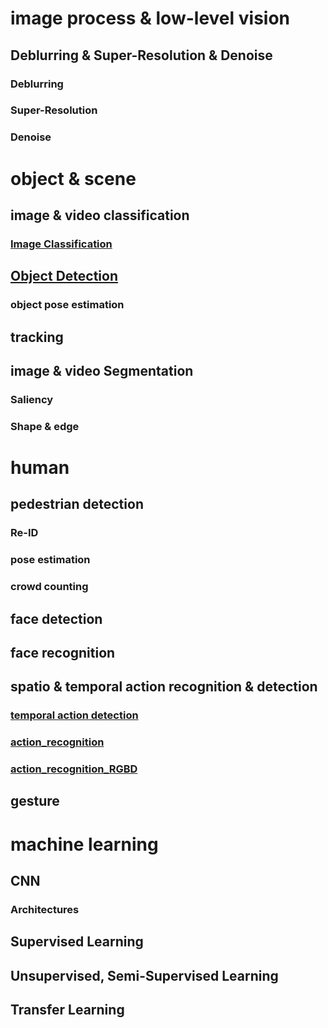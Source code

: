 # image process & low-level vision
## Deblurring & Super-Resolution & Denoise
### Deblurring
### Super-Resolution
### Denoise
# object & scene 
## image & video classification
### [Image Classification](https://github.com/wangxingxing/computer_vision/blob/master/Image_Classification.md)
## [Object Detection](https://github.com/wangxingxing/computer_vision/blob/master/Object_Detection.md)
### object pose estimation
## tracking
## image & video Segmentation
### Saliency
### Shape & edge
# human
## pedestrian detection
### Re-ID
### pose estimation
### crowd counting
## face detection
## face recognition
## spatio & temporal action recognition & detection
### [temporal action detection](https://github.com/wangxingxing/computer_vision/blob/master/Temporal_Action_Detection.md)
### [action_recognition](https://github.com/wangxingxing/computer_vision/blob/master/action_recognition.md)
### [action_recognition_RGBD](https://github.com/wangxingxing/computer_vision/blob/master/action_recognition_RGBD.md)
## gesture
# machine learning
## CNN
### Architectures
## Supervised Learning
## Unsupervised, Semi-Supervised Learning
## Transfer Learning

